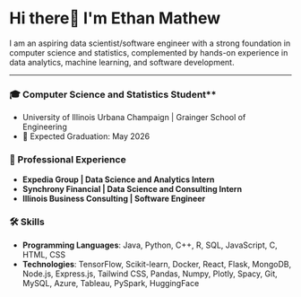 # Hi there👋 I'm Ethan Mathew

I am an aspiring data scientist/software engineer with a strong foundation in computer science and statistics, complemented by hands-on experience in data analytics, machine learning, and software development.

---

### 🎓 Computer Science and Statistics Student**  
- University of Illinois Urbana Champaign | Grainger School of Engineering  
- 📅 Expected Graduation: May 2026


### 💼 Professional Experience
- **Expedia Group | Data Science and Analytics Intern**  
- **Synchrony Financial | Data Science and Consulting Intern**  
- **Illinois Business Consulting | Software Engineer**  


### 🛠️ Skills
- **Programming Languages**: Java, Python, C++, R, SQL, JavaScript, C, HTML, CSS
- **Technologies**: TensorFlow, Scikit-learn, Docker, React, Flask, MongoDB, Node.js, Express.js, Tailwind CSS, Pandas, Numpy, Plotly, Spacy, Git, MySQL, Azure, Tableau, PySpark, HuggingFace

